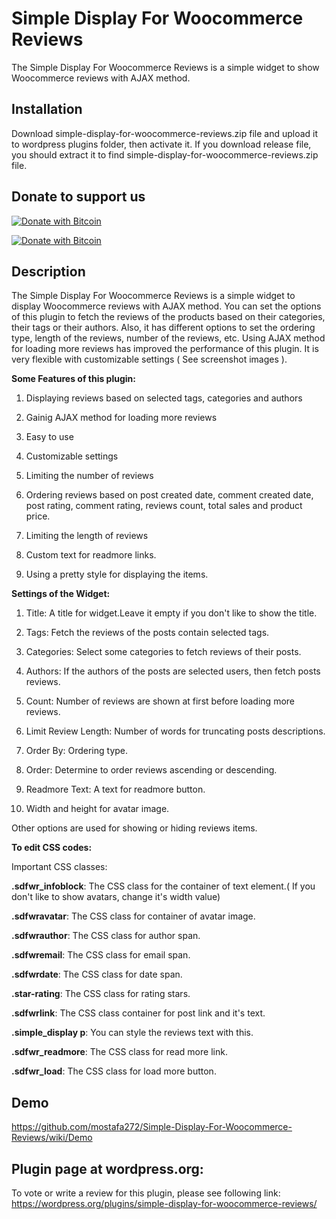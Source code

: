 # Simple Display For Woocommerce Reviews
The Simple Display For Woocommerce Reviews is a simple widget to show Woocommerce reviews with AJAX method.               
                                       
## Installation                                                     
Download simple-display-for-woocommerce-reviews.zip file and upload it to wordpress plugins folder, then activate it. 
If you download release file, you should extract it to find simple-display-for-woocommerce-reviews.zip file.                 

## Donate to support us                                     
                                                                   
[![Donate with Bitcoin](https://en.cryptobadges.io/badge/small/16f1DStB3YG3R4BMTa1zGYRxN9i7FAqtUX)](https://en.cryptobadges.io/donate/16f1DStB3YG3R4BMTa1zGYRxN9i7FAqtUX)
                                                   
[![Donate with Bitcoin](https://en.cryptobadges.io/badge/big/16f1DStB3YG3R4BMTa1zGYRxN9i7FAqtUX)](https://en.cryptobadges.io/donate/16f1DStB3YG3R4BMTa1zGYRxN9i7FAqtUX)  
                         
                         
## Description

The Simple Display For Woocommerce Reviews is a simple widget to display Woocommerce reviews with AJAX method. You can set the options
of this plugin to fetch the reviews of the products based on their categories, their tags or their authors. Also, it has different options to set
the ordering type, length of the reviews, number of the reviews, etc. Using AJAX method for loading more reviews has improved the performance of
this plugin. It is very flexible with customizable settings ( See screenshot images ).


  **Some Features of this plugin:**

   1. Displaying reviews based on selected tags, categories and authors

   2. Gainig AJAX method for loading more reviews

   3. Easy to use

   4. Customizable settings

   5. Limiting the number of reviews

   6. Ordering reviews based on post created date, comment created date, post rating, comment rating, reviews count, total sales and  product price.

   7. Limiting the length of reviews

   8. Custom text for readmore links.

   9. Using a pretty style for displaying the items.



 **Settings of the Widget:**

  1. Title: A title for widget.Leave it empty if you don't like to show the title.

  2. Tags: Fetch the reviews of the posts contain selected tags.

  3. Categories: Select some categories to fetch reviews of their posts.

  4. Authors: If the authors of the posts are selected users, then fetch posts reviews.

  5. Count: Number of reviews are shown at first before loading more reviews.

  6. Limit Review Length: Number of words for truncating posts descriptions.

  7. Order By: Ordering type.

  8. Order: Determine to order reviews ascending or descending.

  9. Readmore Text: A text for readmore button.

  10. Width and height for avatar image.

  Other options are used for showing or hiding reviews items.

  **To edit CSS codes:**

  Important CSS classes:

  **.sdfwr_infoblock**: The CSS class for the container of text element.( If you don't like to show avatars, change it's width value)

  **.sdfwravatar**: The CSS class for container of avatar image.

  **.sdfwrauthor**: The CSS class for author span.

  **.sdfwremail**: The CSS class for email span.

  **.sdfwrdate**: The CSS class for date span.

  **.star-rating**: The CSS class for rating stars.

  **.sdfwrlink**: The CSS class container for post link and it's text.

  **.simple_display p**: You can style the reviews text with this.               

  **.sdfwr_readmore**: The CSS class for read more link.

  **.sdfwr_load**: The CSS class for load more button.                         
  
 ## Demo                 
 https://github.com/mostafa272/Simple-Display-For-Woocommerce-Reviews/wiki/Demo

 ## Plugin page at wordpress.org:            
 
  To vote or write a review for this plugin, please see following link:             
  https://wordpress.org/plugins/simple-display-for-woocommerce-reviews/               

